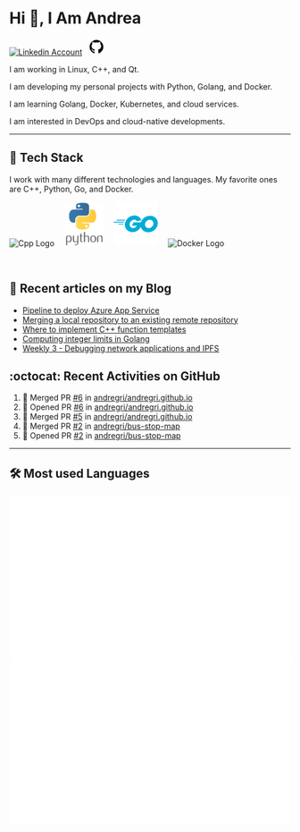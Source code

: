 # Hi 👋, I Am Andrea


<!-- Actual text -->

<a href="https://www.linkedin.com/in/andrea-grillo-3b439b1a9/"><img src="https://cdn.worldvectorlogo.com/logos/linkedin-icon-2.svg" title="Linkedin" alt="Linkedin Account" width="30"/></a>
&ensp;<a href="https://github.com/andregri"><img src="img/logos/github.png" title="GitHub" alt="GitHub" width="30"/></a>
<br>

I am working in Linux, C++, and Qt.

I am developing my personal projects with Python, Golang, and Docker.

I am learning Golang, Docker, Kubernetes, and cloud services.

I am interested in DevOps and cloud-native developments.

___

## 🥞 Tech Stack
 
I work with many different technologies and languages. 
My favorite ones are C++, Python, Go, and Docker.
 
<img src="https://cdn.worldvectorlogo.com/logos/c.svg" title="Cpp" alt="Cpp Logo" width="70"/>&emsp;
<img src="img/logos/python_vertical_logo_icon_168039.svg" title="Python" alt="Python Logo" width="70"/>&emsp;
<img src="img/logos/golang_logo_icon_171073.svg" title="Golang" alt="Golang Logo" width="80"/>&emsp;
<img src="https://cdn.worldvectorlogo.com/logos/docker.svg" title="Docker" alt="Docker Logo" width="80"/>&emsp;

<br> 
 
 
## 📰 Recent articles on my Blog

 <!-- BLOG-POST-LIST:START -->
- [Pipeline to deploy Azure App Service](https://andregri.github.io/Pipeline-to-deploy-App-Service/)
- [Merging a local repository to an existing remote repository](https://andregri.github.io/Merge-local-repository-to-existing-remote-repository/)
- [Where to implement C++ function templates](https://andregri.github.io/cpp-function-template/)
- [Computing integer limits in Golang](https://andregri.github.io/go-integer-limits/)
- [Weekly 3 - Debugging network applications and IPFS](https://andregri.github.io/weekly/weekly-03/)
<!-- BLOG-POST-LIST:END -->
 
 
## :octocat: Recent Activities on GitHub

<!--START_SECTION:activity-->
1. 🎉 Merged PR [#6](https://github.com/andregri/andregri.github.io/pull/6) in [andregri/andregri.github.io](https://github.com/andregri/andregri.github.io)
2. 💪 Opened PR [#6](https://github.com/andregri/andregri.github.io/pull/6) in [andregri/andregri.github.io](https://github.com/andregri/andregri.github.io)
3. 🎉 Merged PR [#5](https://github.com/andregri/andregri.github.io/pull/5) in [andregri/andregri.github.io](https://github.com/andregri/andregri.github.io)
4. 🎉 Merged PR [#2](https://github.com/andregri/bus-stop-map/pull/2) in [andregri/bus-stop-map](https://github.com/andregri/bus-stop-map)
5. 💪 Opened PR [#2](https://github.com/andregri/bus-stop-map/pull/2) in [andregri/bus-stop-map](https://github.com/andregri/bus-stop-map)
<!--END_SECTION:activity-->
 
---

## 🛠️ Most used Languages 

![](https://github.com/andregri/andregri/blob/master/generated/overview.svg)
![](https://github.com/andregri/andregri/blob/master/generated/languages.svg)
